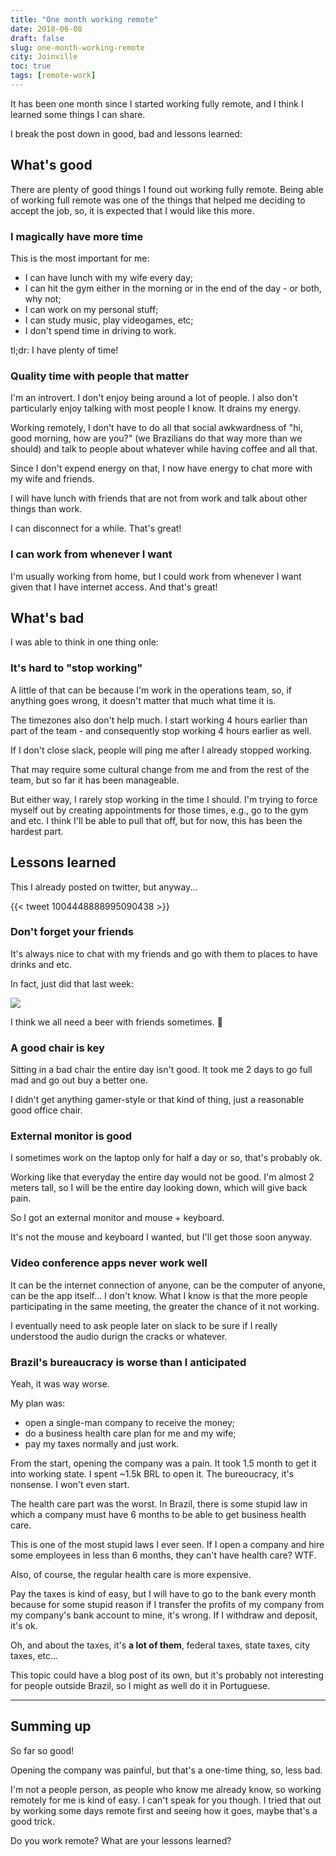 ```yaml
---
title: "One month working remote"
date: 2018-06-08
draft: false
slug: one-month-working-remote
city: Joinville
toc: true
tags: [remote-work]
---
```


It has been one month since I started working fully remote, and I think I learned some things I can share.

<!--more-->

I break the post down in good, bad and lessons learned:

## What's good

There are plenty of good things I found out working fully remote. Being able of working full remote was one of the things that helped me deciding to accept the job, so, it is expected that I would like this more.

### I magically have more time

This is the most important for me:

- I can have lunch with my wife every day;
- I can hit the gym either in the morning or in the end of the day -
or both, why not;
- I can work on my personal stuff;
- I can study music, play videogames, etc;
- I don't spend time in driving to work.

tl;dr: I have plenty of time!

### Quality time with people that matter

I'm an introvert. I don't enjoy being around a lot of people. I also don't particularly enjoy talking with most people I know. It drains my energy. 

Working remotely, I don't have to do all that social awkwardness of "hi, good morning, how are you?" (we Brazilians do that way more than we should) and talk to people about whatever while having coffee and all that.

Since I don't expend energy on that, I now have energy to chat more with my wife and friends.

I will have lunch with friends that are not from work and talk about other things than work.

I can disconnect for a while. That's great!

### I can work from whenever I want

I'm usually working from home, but I could work from whenever I want given that I have internet access. And that's great!

## What's bad

I was able to think in one thing onle:

### It's hard to "stop working"

A little of that can be because I'm work in the operations team, so, if anything goes wrong, it doesn't matter that much what time it is.

The timezones also don't help much. I start working 4 hours earlier than part of the team - and consequently stop working 4 hours earlier as well.

If I don't close slack, people will ping me after I already stopped working.

That may require some cultural change from me and from the rest of the team, but so far it has been manageable.

But either way, I rarely stop working in the time I should. I'm trying to force myself out by creating appointments for those times, e.g., go to the gym and etc. I think I'll be able to pull that off, but for now, this has been the hardest part.

## Lessons learned

This I already posted on twitter, but anyway...

{{< tweet 1004448888995090438 >}}

### Don't forget your friends

It's always nice to chat with my friends and go with them to places to have
drinks and etc.

In fact, just did that last week:

![](/public/images/one-month-working-remote/488ce9cb-2dab-4e60-a5cb-9895a3824075.png)

I think we all need a beer with friends sometimes. 😬

### A good chair is key

Sitting in a bad chair the entire day isn't good. It took me 2 days to go full mad and go out buy a better one.

I didn't get anything gamer-style or that kind of thing, just a reasonable good office chair.

### External monitor is good

I sometimes work on the laptop only for half a day or so, that's probably ok.

Working like that everyday the entire day would not be good. I'm almost 2 meters tall, so I will be the  entire day looking down, which will give back pain.

So I got an external monitor and mouse + keyboard.

It's not the mouse and keyboard I wanted, but I'll get those soon anyway.

### Video conference apps never work well

It can be the internet connection of anyone, can be the computer of anyone, can be the app itself... I don't know. What I know is that the more people participating in the same meeting, the greater the chance of it not working.

I eventually need to ask people later on slack to be sure if I really understood the audio durign the cracks or whatever.

### Brazil's bureaucracy is worse than I anticipated

Yeah, it was way worse.

My plan was:

- open a single-man company to receive the money;
- do a business health care plan for me and my wife;
- pay my taxes normally and just work.

From the start, opening the company was a pain. It took 1.5 month to get it into working state. I spent ~1.5k BRL to open it. The bureoucracy, it's nonsense. I won't even start.

The health care part was the worst. In Brazil, there is some stupid law in which a company must have 6 months to be able to get business health care.

This is one of the most stupid laws I ever seen. If I open a company and hire some employees in less than 6 months, they can't have health care? WTF.

Also, of course, the regular health care is more expensive.

Pay the taxes is kind of easy, but I will have to go to the bank every month because for some stupid reason if I transfer the profits of my company from my company's bank account to mine, it's wrong. If I withdraw and deposit, it's ok.

Oh, and about the taxes, it's **a lot of them**, federal taxes, state taxes, city taxes, etc...

This topic could have a blog post of its own, but it's probably not interesting for people outside Brazil, so I might as well do it in Portuguese.

---

## Summing up

So far so good!

Opening the company was painful, but that's a one-time thing, so, less bad.

I'm not a people person, as people who know me already know, so working remotely for me is kind of easy. I can't speak for you though. I tried that out by working some days remote first and seeing how it goes, maybe that's a good trick.

Do you work remote? What are your lessons learned?
